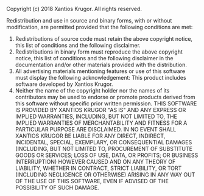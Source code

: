 Copyright (c) 2018 Xantios Krugor. All rights reserved.

Redistribution and use in source and binary forms, with or without modification, are permitted provided that the following conditions are met:

1. Redistributions of source code must retain the above copyright notice, this list of conditions and the following disclaimer.
2. Redistributions in binary form must reproduce the above copyright notice, this list of conditions and the following disclaimer in the documentation and/or other materials provided with the distribution.
3. All advertising materials mentioning features or use of this software must display the following acknowledgement: 
This product includes software developed by Xantios Krugor.
4. Neither the name of the copyright holder nor the names of its contributors may be used to endorse or promote products derived from this software without specific prior written permission.
THIS SOFTWARE IS PROVIDED BY XANTIOS KRUGOR "AS IS" AND ANY EXPRESS OR IMPLIED WARRANTIES, INCLUDING, BUT NOT LIMITED TO, THE IMPLIED WARRANTIES OF MERCHANTABILITY AND FITNESS FOR A PARTICULAR PURPOSE ARE DISCLAIMED. IN NO EVENT SHALL XANTIOS KRUGOR BE LIABLE FOR ANY DIRECT, INDIRECT, INCIDENTAL, SPECIAL, EXEMPLARY, OR CONSEQUENTIAL DAMAGES (INCLUDING, BUT NOT LIMITED TO, PROCUREMENT OF SUBSTITUTE GOODS OR SERVICES; LOSS OF USE, DATA, OR PROFITS; OR BUSINESS INTERRUPTION) HOWEVER CAUSED AND ON ANY THEORY OF LIABILITY, WHETHER IN CONTRACT, STRICT LIABILITY, OR TORT (INCLUDING NEGLIGENCE OR OTHERWISE) ARISING IN ANY WAY OUT OF THE USE OF THIS SOFTWARE, EVEN IF ADVISED OF THE POSSIBILITY OF SUCH DAMAGE.
